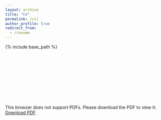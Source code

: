 ```yaml
---
layout: archive
title: "CV"
permalink: /cv/
author_profile: true
redirect_from:
  - /resume
---
```


{% include base_path %}

<object data="https://github.com/burhanmudassar/burhanmudassar.github.io/blob/master/files/BurhanCV.pdf" type="application/pdf" width="700px" height="700px">
    <embed src="https://github.com/burhanmudassar/burhanmudassar.github.io/blob/master/files/BurhanCV.pdf" type="application/pdf">
        <p>This browser does not support PDFs. Please download the PDF to view it: <a href="https://github.com/burhanmudassar/burhanmudassar.github.io/blob/master/files/BurhanCV.pdf">Download PDF</a>.</p>
    </embed>
</object>